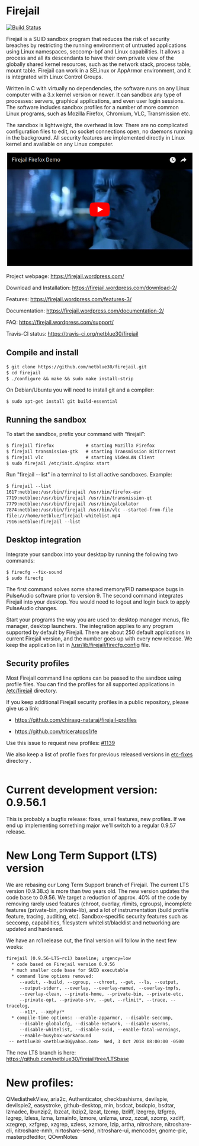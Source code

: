 # Firejail
[![Build Status](https://travis-ci.org/netblue30/firejail.svg?branch=master)](https://travis-ci.org/netblue30/firejail)

Firejail is a SUID sandbox program that reduces the risk of security breaches by restricting
the running environment of untrusted applications using Linux namespaces, seccomp-bpf
and Linux capabilities. It allows a process and all its descendants to have their own private
view of the globally shared kernel resources, such as the network stack, process table, mount table.
Firejail can work in a SELinux or AppArmor environment, and it is integrated with Linux Control Groups.

Written in C with virtually no dependencies, the software runs on any Linux computer with a 3.x kernel
version or newer. It can sandbox any type of processes: servers, graphical applications, and even
user login sessions. The software includes sandbox profiles for a number of more common Linux programs,
such as Mozilla Firefox, Chromium, VLC, Transmission etc.

The sandbox is lightweight, the overhead is low. There are no complicated configuration files to edit,
no socket connections open, no daemons running in the background. All security features are
implemented directly in Linux kernel and available on any Linux computer.

[![Firejail Firefox Demo](video.png)](https://www.youtube.com/watch?v=kCnAxD144nU)


Project webpage: https://firejail.wordpress.com/

Download and Installation: https://firejail.wordpress.com/download-2/

Features: https://firejail.wordpress.com/features-3/

Documentation: https://firejail.wordpress.com/documentation-2/

FAQ: https://firejail.wordpress.com/support/

Travis-CI status: https://travis-ci.org/netblue30/firejail


## Compile and install
`````
$ git clone https://github.com/netblue30/firejail.git
$ cd firejail
$ ./configure && make && sudo make install-strip
`````
On Debian/Ubuntu you will need to install git and a compiler:
`````
$ sudo apt-get install git build-essential
`````


## Running the sandbox

To start the sandbox, prefix your command with “firejail”:

`````
$ firejail firefox            # starting Mozilla Firefox
$ firejail transmission-gtk   # starting Transmission BitTorrent
$ firejail vlc                # starting VideoLAN Client
$ sudo firejail /etc/init.d/nginx start
`````
Run "firejail --list" in a terminal to list all active sandboxes. Example:
`````
$ firejail --list
1617:netblue:/usr/bin/firejail /usr/bin/firefox-esr
7719:netblue:/usr/bin/firejail /usr/bin/transmission-qt
7779:netblue:/usr/bin/firejail /usr/bin/galculator
7874:netblue:/usr/bin/firejail /usr/bin/vlc --started-from-file file:///home/netblue/firejail-whitelist.mp4
7916:netblue:firejail --list
`````

## Desktop integration

Integrate your sandbox into your desktop by running the following two commands:
`````
$ firecfg --fix-sound
$ sudo firecfg
`````

The first command solves some shared memory/PID namespace bugs in PulseAudio software prior to version 9.
The second command integrates Firejail into your desktop. You would need to logout and login back to apply
PulseAudio changes.

Start your programs the way you are used to: desktop manager menus, file manager, desktop launchers.
The integration applies to any program supported by default by Firejail. There are about 250 default applications
in current Firejail version, and the number goes up with every new release.
We keep the application list in [/usr/lib/firejail/firecfg.config](https://github.com/netblue30/firejail/blob/master/src/firecfg/firecfg.config) file.

## Security profiles

Most Firejail command line options can be passed to the sandbox using profile files.
You can find the profiles for all supported applications in [/etc/firejail](https://github.com/netblue30/firejail/tree/master/etc) directory.

If you keep additional Firejail security profiles in a public repository, please give us a link:

* https://github.com/chiraag-nataraj/firejail-profiles

* https://github.com/triceratops1/fe

Use this issue to request new profiles: [#1139](https://github.com/netblue30/firejail/issues/1139)

We also keep a list of profile fixes for previous released versions in [etc-fixes](https://github.com/netblue30/firejail/tree/master/etc-fixes) directory .
`````

`````
# Current development version: 0.9.56.1

This is probably a bugfix release: fixes, small features, new profiles. If we end up implementing something major
we'll switch to a regular 0.9.57 release.

# New Long Term Support (LTS) version

We are rebasing our Long Term Support branch of Firejail. The current LTS version (0.9.38.x) is more than two years old.
The new version updates the code base to 0.9.56. We target a reduction of approx. 40% of the code by removing rarely
used features (chroot, overlay, rlimits, cgroups), incomplete features (private-bin, private-lib),
and a lot of instrumentation (build profile feature, tracing, auditing, etc). Sandbox-specific security features such as
seccomp, capabilities, filesystem whitelist/blacklist and networking are updated and hardened.

We have an rc1 release out, the final version will follow in the next few weeks:
`````
firejail (0.9.56-LTS~rc1) baseline; urgency=low
  * code based on Firejail version 0.9.56
  * much smaller code base for SUID executable
  * command line options removed:
     --audit, --build, --cgroup, --chroot, --get, --ls, --output,
     --output-stderr, --overlay, --overlay-named, --overlay-tmpfs,
     --overlay-clean, --private-home, --private-bin, --private-etc,
     --private-opt, --private-srv, --put, --rlimit*, --trace, --tracelog,
     --x11*, --xephyr*
  * compile-time options: --enable-apparmor, --disable-seccomp,
     --disable-globalcfg, --disable-network, --disable-userns,
     --disable-whitelist, --disable-suid, --enable-fatal-warnings,
     --enable-busybox-workaround
 -- netblue30 <netblue30@yahoo.com>  Wed, 3 Oct 2018 08:00:00 -0500
`````

The new LTS branch is here: https://github.com/netblue30/firejail/tree/LTSbase

# New profiles:

QMediathekView, aria2c, Authenticator, checkbashisms, devilspie, devilspie2, easystroke, github-desktop, min,
bsdcat, bsdcpio, bsdtar, lzmadec, lbunzip2, lbzcat, lbzip2, lzcat, lzcmp, lzdiff, lzegrep, lzfgrep, lzgrep,
lzless, lzma, lzmainfo, lzmore, unlzma, unxz, xzcat, xzcmp, xzdiff, xzegrep, xzfgrep, xzgrep, xzless, xzmore,
lzip, artha, nitroshare, nitroshare-cli, nitroshare-nmh, nirtoshare-send, nitroshare-ui, mencoder, gnome-pie,
masterpdfeditor, QOwnNotes
